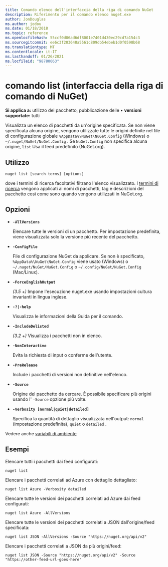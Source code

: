 ```yaml
---
title: Comando elenco dell'interfaccia della riga di comando NuGet
description: Riferimento per il comando elenco nuget.exe
author: JonDouglas
ms.author: jodou
ms.date: 01/18/2018
ms.topic: reference
ms.openlocfilehash: 55ccf0d86ad6df8001e7401d430ec29cd7a154c3
ms.sourcegitcommit: ee6c3f203648a5561c809db54ebeb1d0f0598b68
ms.translationtype: MT
ms.contentlocale: it-IT
ms.lasthandoff: 01/26/2021
ms.locfileid: "98780063"
---
```

# <a name="list-command-nuget-cli"></a>comando list (interfaccia della riga di comando di NuGet)

**Si applica a:** utilizzo del pacchetto, pubblicazione delle &bullet; **versioni supportate:** tutti

Visualizza un elenco di pacchetti da un'origine specificata. Se non viene specificata alcuna origine, vengono utilizzate tutte le origini definite nel file di configurazione globale `%AppData%\NuGet\NuGet.Config` (Windows) o `~/.nuget/NuGet/NuGet.Config` . Se `NuGet.Config` non specifica alcuna origine, `list` Usa il feed predefinito (NuGet.org).

## <a name="usage"></a>Utilizzo

```cli
nuget list [search terms] [options]
```

dove i termini di ricerca facoltativi filtrano l'elenco visualizzato. I [termini di ricerca](../../consume-packages/finding-and-choosing-packages.md#search-syntax) vengono applicati ai nomi di pacchetti, tag e descrizioni del pacchetto così come sono quando vengono utilizzati in NuGet.org. 

## <a name="options"></a>Opzioni

- **`-AllVersions`**

  Elencare tutte le versioni di un pacchetto. Per impostazione predefinita, viene visualizzata solo la versione più recente del pacchetto.

- **`-ConfigFile`**

  File di configurazione NuGet da applicare. Se non è specificato, `%AppData%\NuGet\NuGet.Config` viene usato (Windows) o `~/.nuget/NuGet/NuGet.Config` o `~/.config/NuGet/NuGet.Config` (Mac/Linux).

- **`-ForceEnglishOutput`**

  *(3.5 +)* Impone l'esecuzione nuget.exe usando impostazioni cultura invarianti in lingua inglese.

- **`-?|-help`**

  Visualizza le informazioni della Guida per il comando.

- **`-IncludeDelisted`**

  *(3.2 +)* Visualizza i pacchetti non in elenco.

- **`-NonInteractive`**

  Evita la richiesta di input o conferme dell'utente.

- **`-PreRelease`**

  Include i pacchetti di versioni non definitive nell'elenco.

- **`-Source`**

  Origine del pacchetto da cercare. È possibile specificare più origini usando l' `-Source` opzione più volte.

- **`-Verbosity [normal|quiet|detailed]`**

  Specifica la quantità di dettaglio visualizzata nell'output: `normal` (impostazione predefinita), `quiet` o `detailed` .

Vedere anche [variabili di ambiente](cli-ref-environment-variables.md)

## <a name="examples"></a>Esempi

Elencare tutti i pacchetti dai feed configurati:
```
nuget list
```
Elencare i pacchetti correlati ad Azure con dettaglio dettagliato:
```
nuget list Azure -Verbosity detailed
```
Elencare tutte le versioni dei pacchetti correlati ad Azure dai feed configurati:
```
nuget list Azure -AllVersions
```
Elencare tutte le versioni dei pacchetti correlati a JSON dall'origine/feed specificata:
```
nuget list JSON -AllVersions -Source "https://nuget.org/api/v2"
```
Elencare i pacchetti correlati a JSON da più origini/feed:
```
nuget list JSON -Source "https://nuget.org/api/v2" -Source "https://other-feed-url-goes-here"
```
